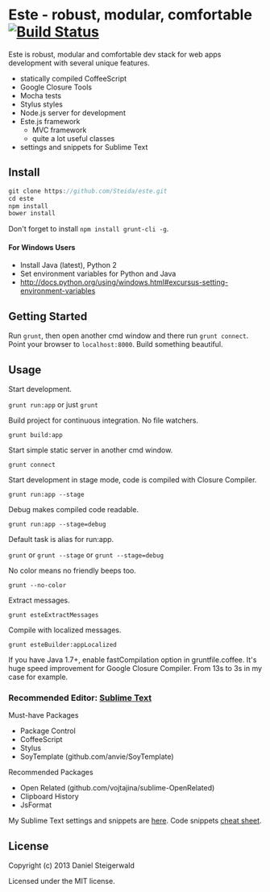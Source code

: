 # Este - robust, modular, comfortable [![Build Status](https://secure.travis-ci.org/Steida/este.png?branch=master)](http://travis-ci.org/Steida/este)

Este is robust, modular and comfortable dev stack for web apps development with several unique features.

  - statically compiled CoffeeScript
  - Google Closure Tools
  - Mocha tests
  - Stylus styles
  - Node.js server for development
  - Este.js framework
    - MVC framework
    - quite a lot useful classes
  - settings and snippets for Sublime Text

## Install
  ```javascript
  git clone https://github.com/Steida/este.git
  cd este
  npm install
  bower install
  ```

  Don't forget to install ```npm install grunt-cli -g```.

#### For Windows Users
  - Install Java (latest), Python 2
  - Set environment variables for Python and Java
  - http://docs.python.org/using/windows.html#excursus-setting-environment-variables

## Getting Started
  Run ```grunt```, then open another cmd window and there run ```grunt connect```.
  Point your browser to `localhost:8000`.
  Build something beautiful.

## Usage

  Start development.

  ```grunt run:app``` or just ```grunt```

  Build project for continuous integration. No file watchers.

  ```grunt build:app```

  Start simple static server in another cmd window.

  ```grunt connect```

  Start development in stage mode, code is compiled with Closure Compiler.

  ```grunt run:app --stage```

  Debug makes compiled code readable.

  ```grunt run:app --stage=debug```

  Default task is alias for run:app.

  ```grunt``` or ```grunt --stage``` or ```grunt --stage=debug```

  No color means no friendly beeps too.

  ```grunt --no-color```

  Extract messages.

  ```grunt esteExtractMessages```

  Compile with localized messages.

  ```grunt esteBuilder:appLocalized```

  If you have Java 1.7+, enable fastCompilation option in gruntfile.coffee.
  It's huge speed improvement for Google Closure Compiler. From 13s to 3s in
  my case for example.

### Recommended Editor: [Sublime Text](http://www.sublimetext.com)

Must-have Packages

  - Package Control
  - CoffeeScript
  - Stylus
  - SoyTemplate (github.com/anvie/SoyTemplate)

Recommended Packages

  - Open Related (github.com/vojtajina/sublime-OpenRelated)
  - Clipboard History
  - JsFormat

My Sublime Text settings and snippets are [here](https://github.com/Steida/Sublimetext-user-settings).
Code snippets [cheat sheet](http://estejs.tumblr.com/post/29363589575/este-js-sublime-text-code-snippets-cheat-sheet).

## License
Copyright (c) 2013 Daniel Steigerwald

Licensed under the MIT license.